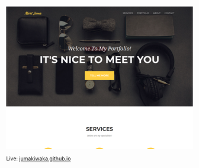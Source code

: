 [![portfolio](./src/img/portfolio/jka.png)](https://jumakiwaka.github.io/)

Live: [jumakiwaka.github.io](https://jumakiwaka.github.io/)